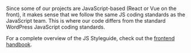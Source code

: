 Since some of our projects are JavaScript-based (React or Vue on the front), it makes sense that we follow the same JS coding standards as the JavaScript team. This is where our code differs from the standard WordPress JavaScript coding standards.

For a complete overview of the JS Styleguide, check out the [frontend handbook](https://handbook.infinum.co/books/frontend/JS%20Styleguide).
